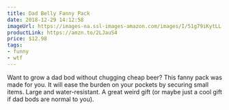 ```yaml
---
title: Dad Belly Fanny Pack
date: 2018-12-29 14:12:58
imageUrl: https://images-na.ssl-images-amazon.com/images/I/51g79iKytLL._UX425_.jpg
productLink: https://amzn.to/2LJauS4
price: $12.98
tags:
- funny
- wtf
---
```

Want to grow a dad bod without chugging cheap beer? This fanny pack was made for you. It will ease the burden on your pockets by securing small items. Large and water-resistant. A great weird gift (or maybe just a cool gift if dad bods are normal to you).
